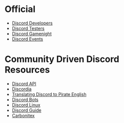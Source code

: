 <!-- TITLE: Discord Resources -->
<!-- SUBTITLE: Below is a list of useful Discord Resources -->

# Official
* [Discord Developers](http://discord.gg/discord-developers)
* [Discord Testers](http://discord.gg/discord-testers)
* [Discord Gamenight](http://discord.gg/gamenight)
* [Discord Events](http://discord.gg/events)


# Community Driven Discord Resources
* [Discord API](http://discord.gg/discord-api)
* [Discordia](https://discordapp.com/invite/WHz5r3N)
* [Translating Discord to Pirate English](https://discordapp.com/invite/N2SEsmn)
* [Discord Bots](https://discordapp.com/invite/MzzfY8g)
* [Discord Linux](https://discordapp.com/invite/MzzfY8g)
* [Discord Guide](https://discordapp.com/invite/guide)
* [Carbonitex](https://carbonitex.net/)